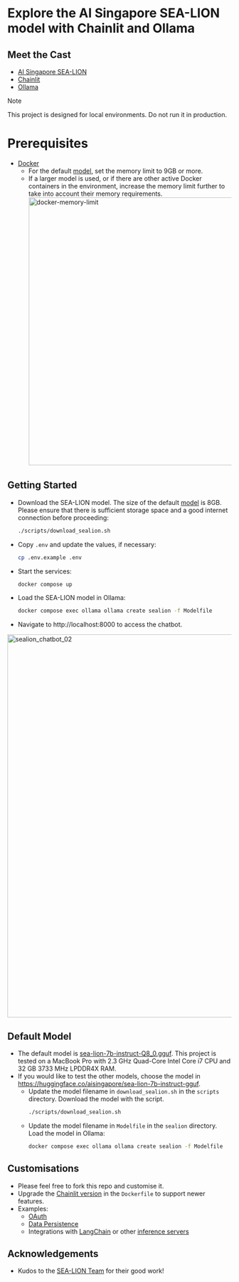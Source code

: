 # Explore the AI Singapore SEA-LION model with Chainlit and Ollama

## Meet the Cast
- [AI Singapore SEA-LION](https://github.com/aisingapore/sealion)
- [Chainlit](https://github.com/Chainlit/chainlit)
- [Ollama](https://github.com/ollama/ollama/blob/main/README.md#customize-a-model)

> [!NOTE]  
> This project is designed for local environments. Do not run it in production.

# Prerequisites
- [Docker](https://docs.docker.com/engine/install/)
  - For the default [model](https://huggingface.co/aisingapore/sea-lion-7b-instruct-gguf/blob/main/sea-lion-7b-instruct-Q8_0.gguf), set the memory limit to 9GB or more.
  - If a larger model is used, or if there are other active Docker containers in the environment, increase the memory limit further to take into account their memory requirements.
    <img width="600" alt="docker-memory-limit" src="https://github.com/aisingapore/sealion-chainlit-ollama/assets/62876165/a4268b5f-4ba8-46f4-8460-5d93ace3a455">

## Getting Started
- Download the SEA-LION model. The size of the default [model](https://huggingface.co/aisingapore/sea-lion-7b-instruct-gguf/blob/main/sea-lion-7b-instruct-Q8_0.gguf) is 8GB. Please ensure that there is sufficient storage space and a good internet connection before proceeding:
  ```bash
  ./scripts/download_sealion.sh
  ```
- Copy ```.env``` and update the values, if necessary:
  ```bash
  cp .env.example .env
  ```
- Start the services:
  ```bash
  docker compose up
  ```
- Load the SEA-LION model in Ollama:
  ```bash
  docker compose exec ollama ollama create sealion -f Modelfile
  ```
- Navigate to http://localhost:8000 to access the chatbot.
<img width="858" alt="sealion_chatbot_02" src="https://github.com/aisingapore/sealion-chainlit-ollama/assets/62876165/7d528ec9-604b-4bf1-bd34-a7589bfff433">

## Default Model
- The default model is [sea-lion-7b-instruct-Q8_0.gguf](https://huggingface.co/aisingapore/sea-lion-7b-instruct-gguf/blob/main/sea-lion-7b-instruct-Q8_0.gguf). This project is tested on a MacBook Pro with 2.3 GHz Quad-Core Intel Core i7 CPU and 32 GB 3733 MHz LPDDR4X RAM.
- If you would like to test the other models, choose the model in https://huggingface.co/aisingapore/sea-lion-7b-instruct-gguf.
  - Update the model filename in  ```download_sealion.sh``` in the ```scripts``` directory. Download the model with the script.
    ```bash
    ./scripts/download_sealion.sh
    ```
  - Update the model filename in ```Modelfile``` in the ```sealion``` directory. Load the model in Ollama:
    ```bash
    docker compose exec ollama ollama create sealion -f Modelfile
    ```

## Customisations
- Please feel free to fork this repo and customise it.
- Upgrade the [Chainlit version](https://github.com/Chainlit/chainlit/releases) in the ```Dockerfile``` to support newer features.
- Examples:
  - [OAuth](https://docs.chainlit.io/authentication/oauth)
  - [Data Persistence](https://docs.chainlit.io/data-persistence/custom#sql-alchemy-data-layer)
  - Integrations with [LangChain](https://docs.chainlit.io/integrations/langchain) or other [inference servers](https://docs.chainlit.io/integrations/message-based)

## Acknowledgements
- Kudos to the [SEA-LION Team](https://huggingface.co/aisingapore/sea-lion-7b-instruct-gguf#the-team) for their good work!
